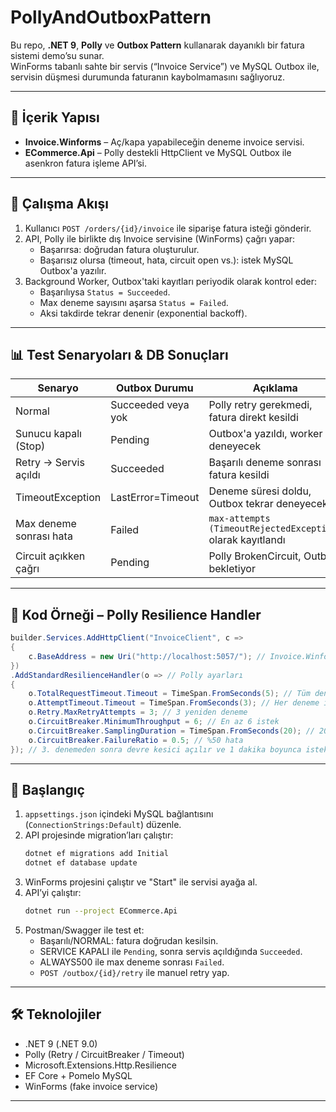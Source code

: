 # PollyAndOutboxPattern

Bu repo, **.NET 9**, **Polly** ve **Outbox Pattern** kullanarak dayanıklı bir fatura sistemi demo’su sunar.  
WinForms tabanlı sahte bir servis (“Invoice Service”) ve MySQL Outbox ile, servisin düşmesi durumunda faturanın kaybolmamasını sağlıyoruz.

---

## 📂 İçerik Yapısı

- **Invoice.Winforms** – Aç/kapa yapabileceğin deneme invoice servisi.  
- **ECommerce.Api** – Polly destekli HttpClient ve MySQL Outbox ile asenkron fatura işleme API’si.

---

## 🔄 Çalışma Akışı

1. Kullanıcı `POST /orders/{id}/invoice` ile siparişe fatura isteği gönderir.  
2. API, Polly ile birlikte dış Invoice servisine (WinForms) çağrı yapar:
   - Başarırsa: doğrudan fatura oluşturulur.  
   - Başarısız olursa (timeout, hata, circuit open vs.): istek MySQL Outbox'a yazılır.  
3. Background Worker, Outbox'taki kayıtları periyodik olarak kontrol eder:
   - Başarılıysa `Status = Succeeded`.  
   - Max deneme sayısını aşarsa `Status = Failed`.  
   - Aksi takdirde tekrar denenir (exponential backoff).

---

## 📊 Test Senaryoları & DB Sonuçları

| Senaryo                   | Outbox Durumu     | Açıklama                                 |
|---------------------------|-------------------|-------------------------------------------|
| Normal                    | Succeeded veya yok| Polly retry gerekmedi, fatura direkt kesildi |
| Sunucu kapalı (Stop)      | Pending           | Outbox'a yazıldı, worker deneyecek         |
| Retry → Servis açıldı     | Succeeded         | Başarılı deneme sonrası fatura kesildi     |
| TimeoutException          | LastError=Timeout | Deneme süresi doldu, Outbox tekrar deneyecek |
| Max deneme sonrası hata   | Failed            | `max-attempts (TimeoutRejectedException)` olarak kayıtlandı |
| Circuit açıkken çağrı     | Pending           | Polly BrokenCircuit, Outbox bekletiyor      |

---

## 📝 Kod Örneği – Polly Resilience Handler

```csharp
builder.Services.AddHttpClient("InvoiceClient", c =>
{
    c.BaseAddress = new Uri("http://localhost:5057/"); // Invoice.Winforms uygulaması
})
.AddStandardResilienceHandler(o => // Polly ayarları
{
    o.TotalRequestTimeout.Timeout = TimeSpan.FromSeconds(5); // Tüm denemeler dahil
    o.AttemptTimeout.Timeout = TimeSpan.FromSeconds(3); // Her deneme için
    o.Retry.MaxRetryAttempts = 3; // 3 yeniden deneme
    o.CircuitBreaker.MinimumThroughput = 6; // En az 6 istek
    o.CircuitBreaker.SamplingDuration = TimeSpan.FromSeconds(20); // 20 saniyelik pencere
    o.CircuitBreaker.FailureRatio = 0.5; // %50 hata
}); // 3. denemeden sonra devre kesici açılır ve 1 dakika boyunca istek atılmaz
```

---

## 🚀 Başlangıç

1. `appsettings.json` içindeki MySQL bağlantısını (`ConnectionStrings:Default`) düzenle.  
2. API projesinde migration’ları çalıştır:
   ```bash
   dotnet ef migrations add Initial
   dotnet ef database update
   ```
3. WinForms projesini çalıştır ve "Start" ile servisi ayağa al.  
4. API’yi çalıştır: 
   ```bash
   dotnet run --project ECommerce.Api
   ```
5. Postman/Swagger ile test et:
   - Başarılı/NORMAL: fatura doğrudan kesilsin.  
   - SERVICE KAPALI ile `Pending`, sonra servis açıldığında `Succeeded`.  
   - ALWAYS500 ile max deneme sonrası `Failed`.  
   - `POST /outbox/{id}/retry` ile manuel retry yap.

---

## 🛠 Teknolojiler

- .NET 9 (.NET 9.0)  
- Polly (Retry / CircuitBreaker / Timeout)  
- Microsoft.Extensions.Http.Resilience  
- EF Core + Pomelo MySQL  
- WinForms (fake invoice service)

---
